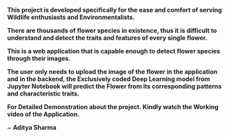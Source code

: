 **This project is developed specifically for the ease and comfort of serving Wildlife enthusiasts and Environmentalists.**

**There are thousands of flower species in existence, thus it is difficult to understand and detect the traits and features of every single flower.**

**This is a web application that is capable enough to detect flower species through their images.**

**The user only needs to upload the image of the flower in the application and in the backend, the Exclusively coded Deep Learning model from Jupyter Notebook will predict the Flower from its corresponding patterns and characteristic traits.**



**For Detailed Demonstration about the project. Kindly watch the Working video of the Application.**

~ **Aditya Sharma**

